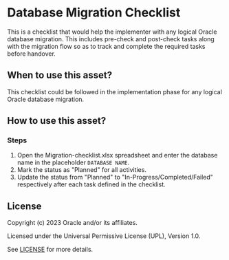 # Database Migration Checklist

This is a checklist that would help the implementer with any logical Oracle database migration. This includes pre-check and post-check tasks along with the migration flow so as to track and complete the required tasks before handover.

## When to use this asset?

This checklist could be followed in the implementation phase for any logical Oracle database migration.

## How to use this asset?

### Steps

1. Open the Migration-checklist.xlsx spreadsheet and enter the database name in the placeholder `DATABASE NAME`.
2. Mark the status as "Planned" for all activities.
3. Update the status from "Planned" to "In-Progress/Completed/Failed" respectively after each task defined in the checklist.

## License
Copyright (c) 2023 Oracle and/or its affiliates.

Licensed under the Universal Permissive License (UPL), Version 1.0.

See [LICENSE](LICENSE) for more details.
